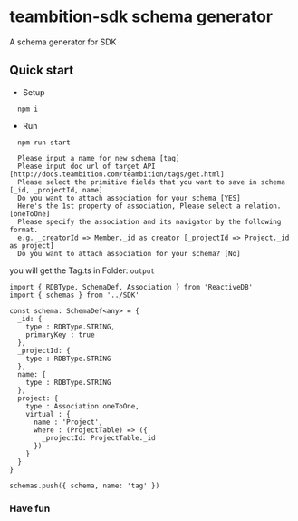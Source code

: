 teambition-sdk schema generator
===============================
A schema generator for SDK

## Quick start
* Setup
```
  npm i
```

* Run
```
  npm run start

  Please input a name for new schema [tag]
  Please input doc url of target API [http://docs.teambition.com/teambition/tags/get.html]
  Please select the primitive fields that you want to save in schema [_id, _projectId, name]
  Do you want to attach association for your schema [YES]
  Here's the 1st property of association, Please select a relation. [oneToOne]
  Please specify the association and its navigator by the following format.
  e.g. _creatorId => Member._id as creator [_projectId => Project._id as project]
  Do you want to attach association for your schema? [No]
```

you will get the Tag.ts in Folder: `output`

```
import { RDBType, SchemaDef, Association } from 'ReactiveDB'
import { schemas } from '../SDK'

const schema: SchemaDef<any> = {
  _id: {
    type : RDBType.STRING,
    primaryKey : true
  },
  _projectId: {
    type : RDBType.STRING
  },
  name: {
    type : RDBType.STRING
  },
  project: {
    type : Association.oneToOne,
    virtual : {
      name : 'Project',
      where : (ProjectTable) => ({
        _projectId: ProjectTable._id
      })
    }
  }
}

schemas.push({ schema, name: 'tag' })
```

### Have fun
